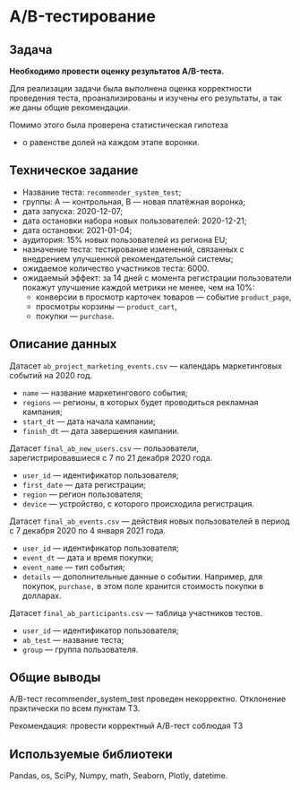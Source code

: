 # **A/B-тестирование**

## **Задача**

**Необходимо провести оценку результатов A/B-теста.**

Для реализации задачи была выполнена оценка корректности проведения теста, проанализированы и изучены его результаты, а так же даны общие рекомендации.

Помимо этого была проверена статистическая гипотеза 
- о равенстве долей на каждом этапе воронки.

## **Техническое задание**

- Название теста: `recommender_system_test`;
- группы: А — контрольная, B — новая платёжная воронка;
- дата запуска: 2020-12-07;
- дата остановки набора новых пользователей: 2020-12-21;
- дата остановки: 2021-01-04;
- аудитория: 15% новых пользователей из региона EU;
- назначение теста: тестирование изменений, связанных с внедрением улучшенной рекомендательной системы;
- ожидаемое количество участников теста: 6000.
- ожидаемый эффект: за 14 дней с момента регистрации пользователи покажут улучшение каждой метрики не менее, чем на 10%:
    - конверсии в просмотр карточек товаров — событие `product_page`,
    - просмотры корзины — `product_cart`,
    - покупки — `purchase`.
    
## Описание данных

Датасет `ab_project_marketing_events.csv` — календарь маркетинговых событий на 2020 год.
- `name` — название маркетингового события;
- `regions` — регионы, в которых будет проводиться рекламная кампания;
- `start_dt` — дата начала кампании;
- `finish_dt` — дата завершения кампании.

Датасет `final_ab_new_users.csv` — пользователи, зарегистрировавшиеся с 7 по 21 декабря 2020 года.
- `user_id` — идентификатор пользователя;
- `first_date` — дата регистрации;
- `region` — регион пользователя;
- `device` — устройство, с которого происходила регистрация.

Датасет `final_ab_events.csv` — действия новых пользователей в период с 7 декабря 2020 по 4 января 2021 года.
- `user_id` — идентификатор пользователя;
- `event_dt` — дата и время покупки;
- `event_name` — тип события;
- `details` — дополнительные данные о событии. Например, для покупок, `purchase,` в этом поле хранится стоимость покупки в долларах.

Датасет `final_ab_participants.csv` — таблица участников тестов.
- `user_id` — идентификатор пользователя;
- `ab_test` — название теста;
- `group` — группа пользователя.

## **Общие выводы**

А/В-тест recommender_system_test проведен некорректно. Отклонение практически по всем пунктам ТЗ.

Рекомендация: провести корректный А/В-тест соблюдая ТЗ

## **Используемые библиотеки**

Pandas, os, SciPy, Numpy, math, Seaborn, Plotly, datetime.
